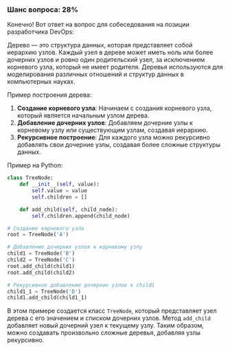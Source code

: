 ### Шанс вопроса: 28%

Конечно! Вот ответ на вопрос для собеседования на позиции разработчика DevOps:

Дерево — это структура данных, которая представляет собой иерархию узлов. Каждый узел в дереве может иметь ноль или более дочерних узлов и ровно один родительский узел, за исключением корневого узла, который не имеет родителя. Деревья используются для моделирования различных отношений и структур данных в компьютерных науках.

Пример построения дерева:

1. **Создание корневого узла**: Начинаем с создания корневого узла, который является начальным узлом дерева.
2. **Добавление дочерних узлов**: Добавляем дочерние узлы к корневому узлу или существующим узлам, создавая иерархию.
3. **Рекурсивное построение**: Для каждого узла можно рекурсивно добавлять свои дочерние узлы, создавая более сложные структуры данных.

Пример на Python:
```python
class TreeNode:
    def __init__(self, value):
        self.value = value
        self.children = []

    def add_child(self, child_node):
        self.children.append(child_node)

# Создание корневого узла
root = TreeNode('A')

# Добавление дочерних узлов к корневому узлу
child1 = TreeNode('B')
child2 = TreeNode('C')
root.add_child(child1)
root.add_child(child2)

# Рекурсивное добавление дочерних узлов к child1
child1_1 = TreeNode('D')
child1.add_child(child1_1)
```

В этом примере создается класс `TreeNode`, который представляет узел дерева с его значением и списком дочерних узлов. Метод `add_child` добавляет новый дочерний узел к текущему узлу. Таким образом, можно создавать произвольно сложные деревья, добавляя узлы рекурсивно.